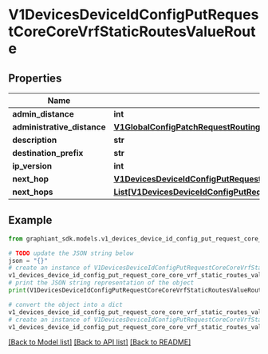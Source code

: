 # V1DevicesDeviceIdConfigPutRequestCoreCoreVrfStaticRoutesValueRoute


## Properties

Name | Type | Description | Notes
------------ | ------------- | ------------- | -------------
**admin_distance** | **int** |  | [optional] 
**administrative_distance** | [**V1GlobalConfigPatchRequestRoutingPoliciesValuePolicyStatementsValueStatementActionsValueActionAdministrativeDistance**](V1GlobalConfigPatchRequestRoutingPoliciesValuePolicyStatementsValueStatementActionsValueActionAdministrativeDistance.md) |  | [optional] 
**description** | **str** |  | [optional] 
**destination_prefix** | **str** |  | [optional] 
**ip_version** | **int** |  | [optional] 
**next_hop** | [**V1DevicesDeviceIdConfigPutRequestCoreCoreVrfStaticRoutesValueRouteNextHop**](V1DevicesDeviceIdConfigPutRequestCoreCoreVrfStaticRoutesValueRouteNextHop.md) |  | [optional] 
**next_hops** | [**List[V1DevicesDeviceIdConfigPutRequestCoreCoreVrfStaticRoutesValueRouteNextHop]**](V1DevicesDeviceIdConfigPutRequestCoreCoreVrfStaticRoutesValueRouteNextHop.md) |  | [optional] 

## Example

```python
from graphiant_sdk.models.v1_devices_device_id_config_put_request_core_core_vrf_static_routes_value_route import V1DevicesDeviceIdConfigPutRequestCoreCoreVrfStaticRoutesValueRoute

# TODO update the JSON string below
json = "{}"
# create an instance of V1DevicesDeviceIdConfigPutRequestCoreCoreVrfStaticRoutesValueRoute from a JSON string
v1_devices_device_id_config_put_request_core_core_vrf_static_routes_value_route_instance = V1DevicesDeviceIdConfigPutRequestCoreCoreVrfStaticRoutesValueRoute.from_json(json)
# print the JSON string representation of the object
print(V1DevicesDeviceIdConfigPutRequestCoreCoreVrfStaticRoutesValueRoute.to_json())

# convert the object into a dict
v1_devices_device_id_config_put_request_core_core_vrf_static_routes_value_route_dict = v1_devices_device_id_config_put_request_core_core_vrf_static_routes_value_route_instance.to_dict()
# create an instance of V1DevicesDeviceIdConfigPutRequestCoreCoreVrfStaticRoutesValueRoute from a dict
v1_devices_device_id_config_put_request_core_core_vrf_static_routes_value_route_from_dict = V1DevicesDeviceIdConfigPutRequestCoreCoreVrfStaticRoutesValueRoute.from_dict(v1_devices_device_id_config_put_request_core_core_vrf_static_routes_value_route_dict)
```
[[Back to Model list]](../README.md#documentation-for-models) [[Back to API list]](../README.md#documentation-for-api-endpoints) [[Back to README]](../README.md)


